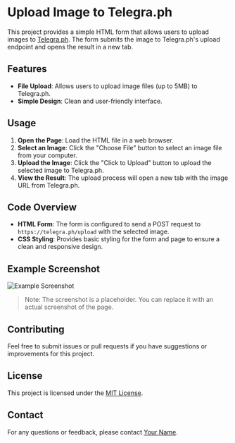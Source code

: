 # Upload Image to Telegra.ph

This project provides a simple HTML form that allows users to upload images to [Telegra.ph](https://telegra.ph/). The form submits the image to Telegra.ph's upload endpoint and opens the result in a new tab.

## Features

- **File Upload**: Allows users to upload image files (up to 5MB) to Telegra.ph.
- **Simple Design**: Clean and user-friendly interface.

## Usage

1. **Open the Page**: Load the HTML file in a web browser.
2. **Select an Image**: Click the "Choose File" button to select an image file from your computer.
3. **Upload the Image**: Click the "Click to Upload" button to upload the selected image to Telegra.ph.
4. **View the Result**: The upload process will open a new tab with the image URL from Telegra.ph.

## Code Overview

- **HTML Form**: The form is configured to send a POST request to `https://telegra.ph/upload` with the selected image.
- **CSS Styling**: Provides basic styling for the form and page to ensure a clean and responsive design.

## Example Screenshot

![Example Screenshot](https://via.placeholder.com/800x600.png?text=Screenshot+Placeholder)

> Note: The screenshot is a placeholder. You can replace it with an actual screenshot of the page.

## Contributing

Feel free to submit issues or pull requests if you have suggestions or improvements for this project.

## License

This project is licensed under the [MIT License](LICENSE).

## Contact

For any questions or feedback, please contact [Your Name](mailto:your.email@example.com).

